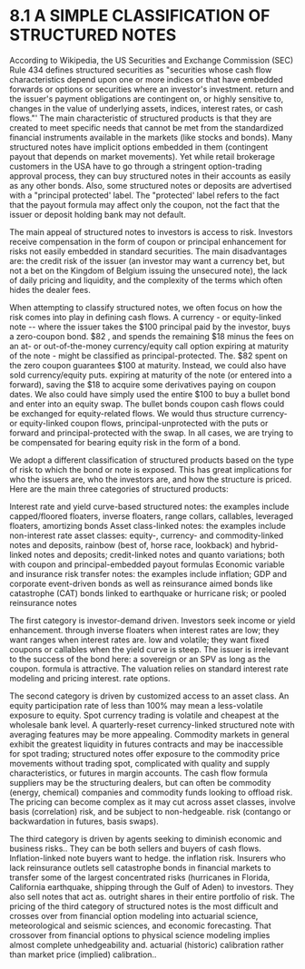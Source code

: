 # 8.1  A SIMPLE CLASSIFICATION OF STRUCTURED NOTES  

According to Wikipedia, the US Securities and Exchange Commission (SEC) Rule 434 defines structured securities as "securities whose cash flow characteristics depend upon one or more indices or that have embedded forwards or options or securities where an investor's investment. return and the issuer's payment obligations are contingent on, or highly sensitive to, changes in the value of underlying assets, indices, interest rates, or cash flows."' The main characteristic of structured products is that they are created to meet specific needs that cannot be met from the standardized financial instruments available in the markets (like stocks and bonds). Many structured notes have implicit options embedded in them (contingent payout that depends on market movements). Yet while retail brokerage customers in the USA have to go through a stringent option-trading approval process, they can buy structured notes in their accounts as easily as any other bonds. Also, some structured notes or deposits are advertised with a "principal protected' label. The "protected' label refers to the fact that the payout formula may affect only the coupon, not the fact that the issuer or deposit holding bank may not default.  

The main appeal of structured notes to investors is access to risk. Investors receive compensation in the form of coupon or principal enhancement for risks not easily embedded in standard securities. The main disadvantages are: the credit risk of the issuer (an investor may want a currency bet, but not a bet on the Kingdom of Belgium issuing the unsecured note), the lack of daily pricing and liquidity, and the complexity of the terms which often hides the dealer fees.  

When attempting to classify structured notes, we often focus on how the risk comes into play in defining cash flows. A currency - or equity-linked note -- where the issuer takes the $\$100$ principal paid by the investor, buys a zero-coupon bond. $\$82$ , and spends the remaining $\$18$ minus the fees on an at- or out-of-the-money currency/equity call option expiring at maturity of the note - might be classified as principal-protected. The. $\$82$ spent on the zero coupon guarantees $\$100$ at maturity. Instead, we could also have sold currency/equity puts. expiring at maturity of the note (or entered into a forward), saving the $\$18$ to acquire some derivatives paying on coupon dates. We also could have simply used the entire $\$100$ to buy a bullet bond and enter into an equity swap. The bullet bonds coupon cash flows could be exchanged for equity-related flows. We would thus structure currency- or equity-linked coupon flows, principal-unprotected with the puts or forward and principal-protected with the swap. In all cases, we are trying to be compensated for bearing equity risk in the form of a bond.  

We adopt a different classification of structured products based on the type of risk to which the bond or note is exposed. This has great implications for who the issuers are, who the investors are, and how the structure is priced. Here are the main three categories of structured products:  

Interest rate and yield curve-based structured notes: the examples include capped/floored floaters, inverse floaters, range collars, callables, leveraged floaters, amortizing bonds Asset class-linked notes: the examples include non-interest rate asset classes: equity-, currency- and commodity-linked notes and deposits, rainbow (best of, horse race, lookback) and hybrid-linked notes and deposits; credit-linked notes and quanto variations; both with coupon and principal-embedded payout formulas Economic variable and insurance risk transfer notes: the examples include inflation; GDP and corporate event-driven bonds as well as reinsurance aimed bonds like catastrophe (CAT) bonds linked to earthquake or hurricane risk; or pooled reinsurance notes  

The first category is investor-demand driven. Investors seek income or yield enhancement. through inverse floaters when interest rates are low; they want ranges when interest rates are. low and volatile; they want fixed coupons or callables when the yield curve is steep. The issuer is irrelevant to the success of the bond here: a sovereign or an SPV as long as the coupon. formula is attractive. The valuation relies on standard interest rate modeling and pricing interest. rate options.  

The second category is driven by customized access to an asset class. An equity participation rate of less than $100\%$ may mean a less-volatile exposure to equity. Spot currency trading is volatile and cheapest at the wholesale bank level. A quarterly-reset currency-linked structured note with averaging features may be more appealing. Commodity markets in general exhibit the greatest liquidity in futures contracts and may be inaccessible for spot trading; structured notes offer exposure to the commodity price movements without trading spot, complicated with quality and supply characteristics, or futures in margin accounts. The cash flow formula suppliers may be the structuring dealers, but can often be commodity (energy, chemical) companies and commodity funds looking to offload risk. The pricing can become complex as it may cut across asset classes, involve basis (correlation) risk, and be subject to non-hedgeable. risk (contango or backwardation in futures, basis swaps).  

The third category is driven by agents seeking to diminish economic and business risks.. They can be both sellers and buyers of cash flows. Inflation-linked note buyers want to hedge. the inflation risk. Insurers who lack reinsurance outlets sell catastrophe bonds in financial markets to transfer some of the largest concentrated risks (hurricanes in Florida, California earthquake, shipping through the Gulf of Aden) to investors. They also sell notes that act as. outright shares in their entire portfolio of risk. The pricing of the third category of structured notes is the most difficult and crosses over from financial option modeling into actuarial science, meteorological and seismic sciences, and economic forecasting. That crossover from financial options to physical science modeling implies almost complete unhedgeability and. actuarial (historic) calibration rather than market price (implied) calibration..  
